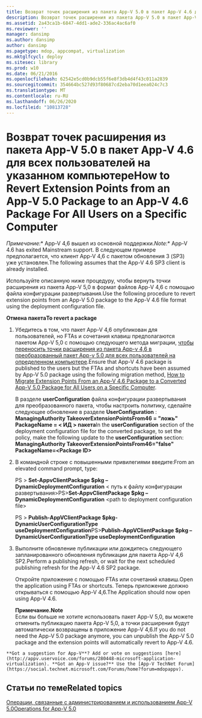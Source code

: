 ```yaml
---
title: Возврат точек расширения из пакета App-V 5.0 в пакет App-V 4.6 для всех пользователей на указанном компьютере
description: Возврат точек расширения из пакета App-V 5.0 в пакет App-V 4.6 для всех пользователей на указанном компьютере
ms.assetid: 2a43ca1b-6847-4dd1-ade2-336ac4ac6af0
ms.reviewer: ''
manager: dansimp
ms.author: dansimp
author: dansimp
ms.pagetype: mdop, appcompat, virtualization
ms.mktglfcycl: deploy
ms.sitesec: library
ms.prod: w10
ms.date: 06/21/2016
ms.openlocfilehash: 62542e5cd0b9dcb55f6e8f3db4d4f43c011a2839
ms.sourcegitcommit: 354664bc527d93f80687cd2eba70d1eea024c7c3
ms.translationtype: MT
ms.contentlocale: ru-RU
ms.lasthandoff: 06/26/2020
ms.locfileid: "10813728"
---
```

# <span data-ttu-id="b0414-103">Возврат точек расширения из пакета App-V 5.0 в пакет App-V 4.6 для всех пользователей на указанном компьютере</span><span class="sxs-lookup"><span data-stu-id="b0414-103">How to Revert Extension Points from an App-V 5.0 Package to an App-V 4.6 Package For All Users on a Specific Computer</span></span>

<span data-ttu-id="b0414-104">*Примечание:*\* App-V 4,6 вышел из основной поддержки.</span><span class="sxs-lookup"><span data-stu-id="b0414-104">*Note:*\* App-V 4.6 has exited Mainstream support.</span></span> <span data-ttu-id="b0414-105">В следующем примере предполагается, что клиент App-V 4,6 с пакетом обновления 3 (SP3) уже установлен.</span><span class="sxs-lookup"><span data-stu-id="b0414-105">The following assumes that the App-V 4.6 SP3 client is already installed.</span></span>

<span data-ttu-id="b0414-106">Используйте описанную ниже процедуру, чтобы вернуть точки расширения из пакета App-V 5,0 в формат файлов App-V 4,6 с помощью файла конфигурации развертывания.</span><span class="sxs-lookup"><span data-stu-id="b0414-106">Use the following procedure to revert extension points from an App-V 5.0 package to the App-V 4.6 file format using the deployment configuration file.</span></span>

**<span data-ttu-id="b0414-107">Отмена пакета</span><span class="sxs-lookup"><span data-stu-id="b0414-107">To revert a package</span></span>**

1.  <span data-ttu-id="b0414-108">Убедитесь в том, что пакет App-V 4,6 опубликован для пользователей, но FTAs и сочетания клавиш предполагаются пакетом App-V 5,0 с помощью следующего метода миграции, [чтобы переносить точки расширения из пакета App-v 4,6 в преобразованный пакет App-v 5,0 для всех пользователей на определенном компьютере](how-to-migrate-extension-points-from-an-app-v-46-package-to-a-converted-app-v-50-package-for-all-users-on-a-specific-computer.md).</span><span class="sxs-lookup"><span data-stu-id="b0414-108">Ensure that App-V 4.6 package is published to the users but the FTAs and shortcuts have been assumed by App-V 5.0 package using the following migration method, [How to Migrate Extension Points From an App-V 4.6 Package to a Converted App-V 5.0 Package for All Users on a Specific Computer](how-to-migrate-extension-points-from-an-app-v-46-package-to-a-converted-app-v-50-package-for-all-users-on-a-specific-computer.md).</span></span>

    <span data-ttu-id="b0414-109">В разделе **userConfiguration** файла конфигурации развертывания для преобразованного пакета, чтобы настроить политику, сделайте следующее обновление в разделе **UserConfiguration** : **ManagingAuthority TakeoverExtensionPointsFrom46 = "ложь" PackageName = &lt; ИД &gt; пакета**</span><span class="sxs-lookup"><span data-stu-id="b0414-109">In the **userConfiguration** section of the deployment configuration file for the converted package, to set the policy, make the following update to the **userConfiguration** section: **ManagingAuthority TakeoverExtensionPointsFrom46="false" PackageName=&lt;Package ID&gt;**</span></span>

2.  <span data-ttu-id="b0414-110">В командной строке с повышенными привилегиями введите:</span><span class="sxs-lookup"><span data-stu-id="b0414-110">From an elevated command prompt, type:</span></span>

    <span data-ttu-id="b0414-111">PS &gt; **Set-AppvClientPackage $pkg – DynamicDeploymentConfiguration** &lt; путь к файлу конфигурации развертывания&gt;</span><span class="sxs-lookup"><span data-stu-id="b0414-111">PS&gt;**Set-AppvClientPackage $pkg –DynamicDeploymentConfiguration** &lt;path to deployment configuration file&gt;</span></span>

    <span data-ttu-id="b0414-112">PS &gt; **Publish-AppVClientPackage $pkg-DynamicUserConfigurationType useDeploymentConfiguration**</span><span class="sxs-lookup"><span data-stu-id="b0414-112">PS&gt;**Publish-AppVClientPackage $pkg –DynamicUserConfigurationType useDeploymentConfiguration**</span></span>

3.  <span data-ttu-id="b0414-113">Выполните обновление публикации или дождитесь следующего запланированного обновления публикации для пакета App-V 4,6 SP2.</span><span class="sxs-lookup"><span data-stu-id="b0414-113">Perform a publishing refresh, or wait for the next scheduled publishing refresh for the App-V 4.6 SP2 package.</span></span>

    <span data-ttu-id="b0414-114">Откройте приложение с помощью FTAs или сочетаний клавиш.</span><span class="sxs-lookup"><span data-stu-id="b0414-114">Open the application using FTAs or shortcuts.</span></span> <span data-ttu-id="b0414-115">Теперь приложение должно открываться с помощью App-V 4,6.</span><span class="sxs-lookup"><span data-stu-id="b0414-115">The Application should now open using App-V 4.6.</span></span>

    **<span data-ttu-id="b0414-116">Примечание.</span><span class="sxs-lookup"><span data-stu-id="b0414-116">Note</span></span>**  
    <span data-ttu-id="b0414-117">Если вы больше не хотите использовать пакет App-V 5,0, вы можете отменить публикацию пакета App-V 5,0, а точки расширения будут автоматически возвращены в приложение App-V 4,6.</span><span class="sxs-lookup"><span data-stu-id="b0414-117">If you do not need the App-V 5.0 package anymore, you can unpublish the App-V 5.0 package and the extension points will automatically revert to App-V 4.6.</span></span>



~~~
**Got a suggestion for App-V**? Add or vote on suggestions [here](http://appv.uservoice.com/forums/280448-microsoft-application-virtualization). **Got an App-V issue?** Use the [App-V TechNet Forum](https://social.technet.microsoft.com/Forums/home?forum=mdopappv).
~~~

## <span data-ttu-id="b0414-118">Статьи по теме</span><span class="sxs-lookup"><span data-stu-id="b0414-118">Related topics</span></span>


[<span data-ttu-id="b0414-119">Операции, связанные с администрированием и использованием App-V 5.0</span><span class="sxs-lookup"><span data-stu-id="b0414-119">Operations for App-V 5.0</span></span>](operations-for-app-v-50.md)









